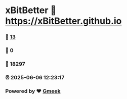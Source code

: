 # xBitBetter :link: https://xBitBetter.github.io 
### :page_facing_up: [13](https://xBitBetter.github.io/tag.html) 
### :speech_balloon: 0 
### :hibiscus: 18297 
### :alarm_clock: 2025-06-06 12:23:17 
### Powered by :heart: [Gmeek](https://github.com/Meekdai/Gmeek)

